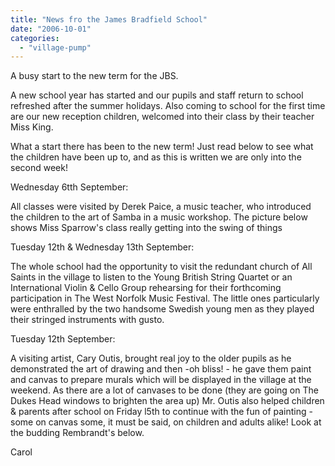 ```yaml
---
title: "News fro the James Bradfield School"
date: "2006-10-01"
categories: 
  - "village-pump"
---
```


A busy start to the new term for the JBS.

A new school year has started and our pupils and staff return to school refreshed after the summer holidays. Also coming to school for the first time are our new reception children, welcomed into their class by their teacher Miss King.

What a start there has been to the new term! Just read below to see what the children have been up to, and as this is written we are only into the second week!

Wednesday 6tth September:

All classes were visited by Derek Paice, a music teacher, who introduced the children to the art of Samba in a music workshop. The picture below shows Miss Sparrow's class really getting into the swing of things

Tuesday 12th & Wednesday 13th September:

The whole school had the opportunity to visit the redundant church of All Saints in the village to listen to the Young British String Quartet or an International Violin & Cello Group rehearsing for their forthcoming participation in The West Norfolk Music Festival. The little ones particularly were enthralled by the two handsome Swedish young men as they played their stringed instruments with gusto.

Tuesday 12th September:

A visiting artist, Cary Outis, brought real joy to the older pupils as he demonstrated the art of drawing and then -oh bliss! - he gave them paint and canvas to prepare murals which will be displayed in the village at the weekend. As there are a lot of canvases to be done (they are going on The Dukes Head windows to brighten the area up) Mr. Outis also helped children & parents after school on Friday l5th to continue with the fun of painting - some on canvas some, it must be said, on children and adults alike! Look at the budding Rembrandt's below.

Carol
